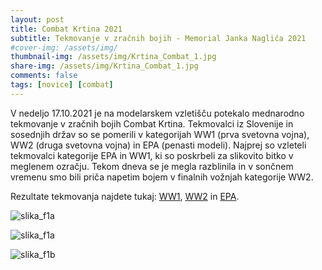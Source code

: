 ```yaml
---
layout: post
title: Combat Krtina 2021
subtitle: Tekmovanje v zračnih bojih - Memorial Janka Nagliča 2021
#cover-img: /assets/img/
thumbnail-img: /assets/img/Krtina_Combat_1.jpg
share-img: /assets/img/Krtina_Combat_1.jpg
comments: false
tags: [novice] [combat]
---
```


V nedeljo 17.10.2021 je na modelarskem vzletišču potekalo mednarodno tekmovanje v zračnih bojih Combat Krtina. Tekmovalci iz Slovenije in sosednjih držav so se pomerili v kategorijah WW1 (prva svetovna vojna), WW2 (druga svetovna vojna) in EPA (penasti modeli). Najprej so vzleteli tekmovalci kategorije EPA in WW1, ki so poskrbeli za slikovito bitko v meglenem ozračju. Tekom dneva se je megla razblinila in v sončnem vremenu smo bili priča napetim bojem v finalnih vožnjah kategorije WW2.

Rezultate tekmovanja najdete tukaj: [WW1](http://forum.modelarji.com/download/file.php?id=242452&sid=a25770034be8e30f0b7aefcd6e5d283c), [WW2](http://forum.modelarji.com/download/file.php?id=242453&sid=a25770034be8e30f0b7aefcd6e5d283c) in [EPA](http://forum.modelarji.com/download/file.php?id=242451&sid=a25770034be8e30f0b7aefcd6e5d283c).

![slika_f1a](/assets/img/Krtina_Combat_1.jpg)

![slika_f1a](/assets/img/Krtina_Combat_2.jpg)

![slika_f1b](/assets/img/Krtina_Combat_3.jpg)
